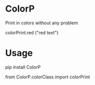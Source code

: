 # ColorP

Print in colors without any problem

colorPrint.red ("red text")

# Usage 
pip install ColorP

from ColorP.colorClass import colorPrint
